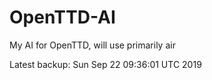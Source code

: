 # OpenTTD-AI
My AI for OpenTTD, will use primarily air

Latest backup: Sun Sep 22 09:36:01 UTC 2019
